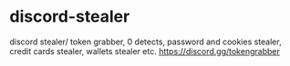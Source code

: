 # discord-stealer
discord stealer/ token grabber, 0 detects, password and cookies stealer, credit cards stealer, wallets stealer etc.  https://discord.gg/tokengrabber
